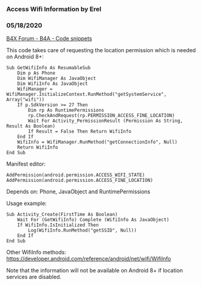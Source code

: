 ### Access Wifi Information by Erel
### 05/18/2020
[B4X Forum - B4A - Code snippets](https://www.b4x.com/android/forum/threads/117901/)

This code takes care of requesting the location permission which is needed on Android 8+:  
  

```B4X
Sub GetWifiInfo As ResumableSub  
    Dim p As Phone  
    Dim WifiManager As JavaObject  
    Dim WifiInfo As JavaObject  
    WifiManager = WifiManager.InitializeContext.RunMethod("getSystemService", Array("wifi"))  
    If p.SdkVersion >= 27 Then  
        Dim rp As RuntimePermissions  
        rp.CheckAndRequest(rp.PERMISSION_ACCESS_FINE_LOCATION)  
        Wait For Activity_PermissionResult (Permission As String, Result As Boolean)  
        If Result = False Then Return WifiInfo  
    End If  
    WifiInfo = WifiManager.RunMethod("getConnectionInfo", Null)  
    Return WifiInfo  
End Sub
```

  
Manifest editor:  

```B4X
AddPermission(android.permission.ACCESS_WIFI_STATE)  
AddPermission(android.permission.ACCESS_FINE_LOCATION)
```

  
Depends on: Phone, JavaObject and RuntimePermissions  
  
Usage example:  

```B4X
Sub Activity_Create(FirstTime As Boolean)  
    Wait For (GetWifiInfo) Complete (WifiInfo As JavaObject)  
    If WifiInfo.IsInitialized Then  
        Log(WifiInfo.RunMethod("getSSID", Null))  
    End If  
End Sub
```

  
Other WifiInfo methods: <https://developer.android.com/reference/android/net/wifi/WifiInfo>  
  
Note that the information will not be available on Android 8+ if location services are disabled.